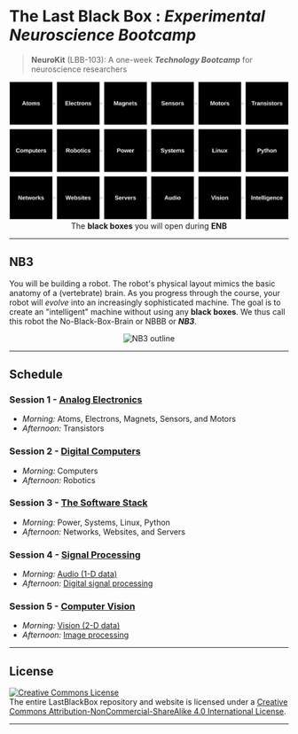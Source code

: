 # The Last Black Box : *Experimental Neuroscience Bootcamp*

> **NeuroKit** (LBB-103): A one-week ***Technology Bootcamp*** for neuroscience researchers

<p align="center">
<img src="_designs/layout_bootcamp.png" alt="LBB bootcamp layout" width="800">
<br>
<span>The <b>black boxes</b> you will open during <b>ENB</b></span>
</p>

----

## NB3

You will be building a robot. The robot's physical layout mimics the basic anatomy of a (vertebrate) brain. As you progress through the course, your robot will *evolve* into an increasingly sophisticated machine. The goal is to create an "intelligent" machine without using any **black boxes**. We thus call this robot the No-Black-Box-Brain or NBBB or ***NB3***.

<p align="center">
<img src="../_designs/NB3/NB3_render.png" alt="NB3 outline" width="300" height="300">
</p>

----

## Schedule

### Session 1 - [Analog Electronics](session_1/README.md)

- *Morning:* Atoms, Electrons, Magnets, Sensors, and Motors
- *Afternoon:* Transistors

### Session 2 - [Digital Computers](session_2/README.md)

- *Morning:* Computers
- *Afternoon:* Robotics

### Session 3 - [The Software Stack](session_3/README.md)

- *Morning:* Power, Systems, Linux, Python
- *Afternoon:* Networks, Websites, and Servers

### Session 4 - [Signal Processing](session_4)

- *Morning:* [Audio (1-D data)](session_4/Morning.md)
- *Afternoon:* [Digital signal processing](session_4/Afternoon.md)

### Session 5 - [Computer Vision](session_5)

- *Morning:* [Vision (2-D data)](session_5/Morning.md)
- *Afternoon:* [Image processing](session_5/Afternoon.md)

---

## License

<a rel="license" href="http://creativecommons.org/licenses/by-nc-sa/4.0/"><img alt="Creative Commons License" style="border-width:0" src="https://i.creativecommons.org/l/by-nc-sa/4.0/88x31.png" /></a><br />The entire LastBlackBox repository and website is licensed under a <a rel="license" href="http://creativecommons.org/licenses/by-nc-sa/4.0/">Creative Commons Attribution-NonCommercial-ShareAlike 4.0 International License</a>.

---

